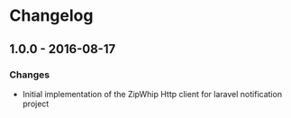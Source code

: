 # Changelog

## 1.0.0 - 2016-08-17

### Changes

- Initial implementation of the ZipWhip Http client for laravel notification project
